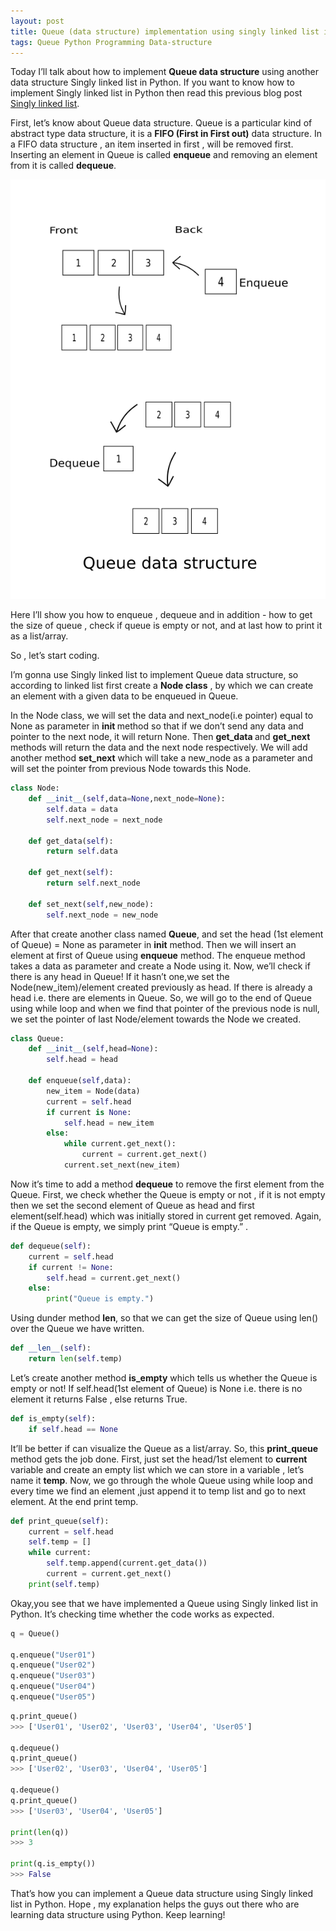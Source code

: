 ```yaml
---
layout: post
title: Queue (data structure) implementation using singly linked list in Python
tags: Queue Python Programming Data-structure
---
```

Today I’ll talk about how to implement <b>Queue data structure</b> using another data structure Singly linked list in Python. If you want to know how to implement Singly linked list in Python then read this previous blog post [Singly linked list](https://adnan-alam.github.io/Singly-linked-list/).

First, let’s know about Queue data structure. Queue is a particular kind of abstract type data structure, it is a <b>FIFO (First in First out)</b> data structure. In a FIFO data structure , an item inserted in first , will be removed first. Inserting an element in Queue is called <b>enqueue</b> and removing an element from it is called <b>dequeue</b>.

![Queue data structure](/images/queue.png)

Here I’ll show you how to enqueue , dequeue and in addition - how to  get the size of queue , check if queue is empty or not, and at last how to print it as a list/array.

So , let’s start coding.

I’m gonna use Singly linked list to implement Queue data structure, so according to linked list first create a <b>Node class</b> , by which we can create an element with a given data to be enqueued in Queue.

In the Node class, we will set the data and next_node(i.e pointer) equal to None as parameter in <b>__init__ </b>method so that if we don’t send any data and pointer to the next node, it will return None. Then <b>get_data </b>and <b>get_next</b> methods will return the data and the next node respectively. We will add another method <b>set_next</b> which will take a new_node as a parameter and will set the pointer from previous Node towards this Node.

```python
class Node:
    def __init__(self,data=None,next_node=None):
        self.data = data
        self.next_node = next_node
    
    def get_data(self):
        return self.data
    
    def get_next(self):
        return self.next_node
    
    def set_next(self,new_node):
        self.next_node = new_node
```

After that create another class named <b>Queue</b>, and set the head (1st element of Queue) = None as parameter in <b>__init__</b> method. Then we will insert an element at first of Queue using <b>enqueue</b> method. The enqueue method takes a data as parameter and create a Node using it. Now, we’ll check if there is any head in Queue! If it hasn’t one,we set the Node(new_item)/element created previously as head. If there is already a head i.e. there are elements in Queue. So, we will go to the end of Queue using while loop and  when we find that pointer of the previous node is null, we set the pointer of last Node/element towards the Node we created.

```python
class Queue:
    def __init__(self,head=None):
        self.head = head
    
    def enqueue(self,data):
        new_item = Node(data)
        current = self.head
        if current is None:
            self.head = new_item
        else:
            while current.get_next():
                current = current.get_next()
            current.set_next(new_item)
```

Now it’s time to add a method <b>dequeue</b> to remove the first element from the Queue. First, we check whether the Queue is empty or not , if it is not empty then we set the second element of Queue as head and first element(self.head) which was initially stored in current get removed. Again, if the Queue is empty, we simply print “Queue is empty.” .

```python
def dequeue(self):
    current = self.head
    if current != None:
        self.head = current.get_next()
    else:
        print("Queue is empty.")
```

Using dunder method __len__, so that we can get the size of Queue using len() over the Queue we have written.  

```python
def __len__(self):
    return len(self.temp)
```

Let’s create another method <b>is_empty</b> which tells us whether the Queue is empty or not! If self.head(1st element of Queue) is None i.e. there is no element it returns False , else returns True.

```python
def is_empty(self):
    if self.head == None
```

It’ll be better if can visualize the Queue as a list/array. So, this <b>print_queue</b> method gets the job done. First, just set the head/1st element to <b>current</b> variable and create an empty list which we can store in a variable , let’s name it <b>temp</b>. Now, we go through the whole Queue using while loop and every time we find an element ,just append it to temp list and go to next element. At the end print temp. 

```python
def print_queue(self):
    current = self.head
    self.temp = []
    while current:
        self.temp.append(current.get_data())
        current = current.get_next()
    print(self.temp)
```    
Okay,you see that we have implemented a Queue using Singly linked list in Python. It’s checking time whether the code works as expected. 

```python
q = Queue()

q.enqueue("User01")
q.enqueue("User02")
q.enqueue("User03")
q.enqueue("User04")
q.enqueue("User05")
```

```python
q.print_queue()
>>> ['User01', 'User02', 'User03', 'User04', 'User05']

q.dequeue()
q.print_queue()
>>> ['User02', 'User03', 'User04', 'User05']

q.dequeue()
q.print_queue()
>>> ['User03', 'User04', 'User05']

print(len(q))
>>> 3

print(q.is_empty())
>>> False
```

That’s how you can implement a Queue data structure using Singly linked list in Python. Hope , my explanation helps the guys out there who are learning data structure using Python. Keep learning!
 


